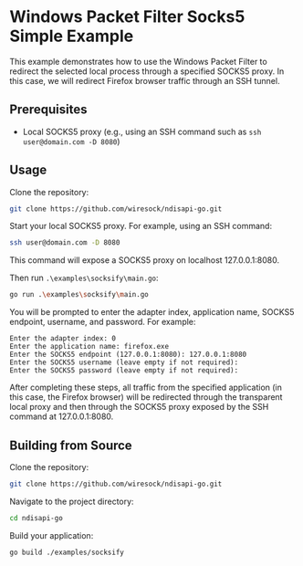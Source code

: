 # Windows Packet Filter Socks5 Simple Example

This example demonstrates how to use the Windows Packet Filter to redirect the selected local process through a specified SOCKS5 proxy. In this case, we will redirect Firefox browser traffic through an SSH tunnel.

## Prerequisites

* Local SOCKS5 proxy (e.g., using an SSH command such as `ssh user@domain.com -D 8080`)

## Usage

Clone the repository:

```sh
git clone https://github.com/wiresock/ndisapi-go.git
```

Start your local SOCKS5 proxy. For example, using an SSH command:

```sh
ssh user@domain.com -D 8080
```

This command will expose a SOCKS5 proxy on localhost 127.0.0.1:8080.

Then run `.\examples\socksify\main.go`:

```sh
go run .\examples\socksify\main.go
```

You will be prompted to enter the adapter index, application name, SOCKS5 endpoint, username, and password. For example:

```out
Enter the adapter index: 0
Enter the application name: firefox.exe
Enter the SOCKS5 endpoint (127.0.0.1:8080): 127.0.0.1:8080
Enter the SOCKS5 username (leave empty if not required): 
Enter the SOCKS5 password (leave empty if not required): 
```

After completing these steps, all traffic from the specified application (in this case, the Firefox browser) will be redirected through the transparent local proxy and then through the SOCKS5 proxy exposed by the SSH command at 127.0.0.1:8080.

## Building from Source

Clone the repository:

```sh
git clone https://github.com/wiresock/ndisapi-go.git
```

Navigate to the project directory:

```sh
cd ndisapi-go
```

Build your application:

```sh
go build ./examples/socksify
```
